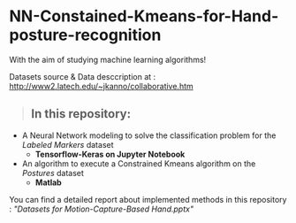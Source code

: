 # NN-Constained-Kmeans-for-Hand-posture-recognition
With the aim of studying machine learning algorithms!

Datasets source & Data desccription at : http://www2.latech.edu/~jkanno/collaborative.htm

> ## In this repository:
- A Neural Network modeling to solve the classification problem for the *Labeled Markers* dataset 
    - **Tensorflow-Keras on Jupyter Notebook** 
- An algorithm to execute a Constrained Kmeans algorithm on the *Postures* dataset 
    - **Matlab**
    
You can find a detailed report about implemented methods in this repository : *"Datasets for Motion-Capture-Based Hand.pptx"*

